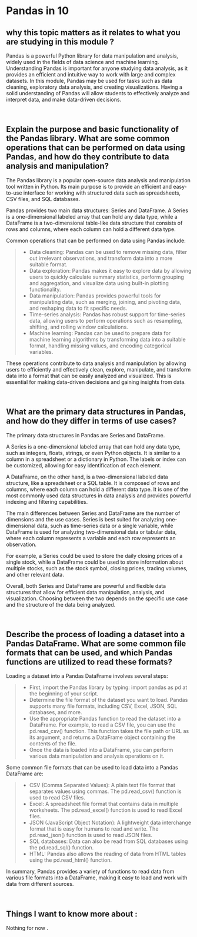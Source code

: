 # Pandas in 10
## why this topic matters as it relates to what you are studying in this module ?
Pandas is a powerful Python library for data manipulation and analysis, widely used in the fields of data science and machine learning. Understanding Pandas is important for anyone studying data analysis, as it provides an efficient and intuitive way to work with large and complex datasets. In this module, Pandas may be used for tasks such as data cleaning, exploratory data analysis, and creating visualizations. Having a solid understanding of Pandas will allow students to effectively analyze and interpret data, and make data-driven decisions.

<br>

## Explain the purpose and basic functionality of the Pandas library. What are some common operations that can be performed on data using Pandas, and how do they contribute to data analysis and manipulation?
The Pandas library is a popular open-source data analysis and manipulation tool written in Python. Its main purpose is to provide an efficient and easy-to-use interface for working with structured data such as spreadsheets, CSV files, and SQL databases.

Pandas provides two main data structures: Series and DataFrame. A Series is a one-dimensional labeled array that can hold any data type, while a DataFrame is a two-dimensional table-like data structure that consists of rows and columns, where each column can hold a different data type.

Common operations that can be performed on data using Pandas include:

>- Data cleaning: Pandas can be used to remove missing data, filter out irrelevant observations, and transform data into a more suitable format.
>- Data exploration: Pandas makes it easy to explore data by allowing users to quickly calculate summary statistics, perform grouping and aggregation, and visualize data using built-in plotting functionality.
>- Data manipulation: Pandas provides powerful tools for manipulating data, such as merging, joining, and pivoting data, and reshaping data to fit specific needs.
>- Time-series analysis: Pandas has robust support for time-series data, allowing users to perform operations such as resampling, shifting, and rolling window calculations.
>- Machine learning: Pandas can be used to prepare data for machine learning algorithms by transforming data into a suitable format, handling missing values, and encoding categorical variables.

These operations contribute to data analysis and manipulation by allowing users to efficiently and effectively clean, explore, manipulate, and transform data into a format that can be easily analyzed and visualized. This is essential for making data-driven decisions and gaining insights from data.

<br>

## What are the primary data structures in Pandas, and how do they differ in terms of use cases?
The primary data structures in Pandas are Series and DataFrame.

A Series is a one-dimensional labeled array that can hold any data type, such as integers, floats, strings, or even Python objects. It is similar to a column in a spreadsheet or a dictionary in Python. The labels or index can be customized, allowing for easy identification of each element.

A DataFrame, on the other hand, is a two-dimensional labeled data structure, like a spreadsheet or a SQL table. It is composed of rows and columns, where each column can hold a different data type. It is one of the most commonly used data structures in data analysis and provides powerful indexing and filtering capabilities.

The main differences between Series and DataFrame are the number of dimensions and the use cases. Series is best suited for analyzing one-dimensional data, such as time-series data or a single variable, while DataFrame is used for analyzing two-dimensional data or tabular data, where each column represents a variable and each row represents an observation.

For example, a Series could be used to store the daily closing prices of a single stock, while a DataFrame could be used to store information about multiple stocks, such as the stock symbol, closing prices, trading volumes, and other relevant data.

Overall, both Series and DataFrame are powerful and flexible data structures that allow for efficient data manipulation, analysis, and visualization. Choosing between the two depends on the specific use case and the structure of the data being analyzed.

<br>

## Describe the process of loading a dataset into a Pandas DataFrame. What are some common file formats that can be used, and which Pandas functions are utilized to read these formats?
Loading a dataset into a Pandas DataFrame involves several steps:

>- First, import the Pandas library by typing: import pandas as pd at the beginning of your script.
>- Determine the file format of the dataset you want to load. Pandas supports many file formats, including CSV, Excel, JSON, SQL databases, and more.
>- Use the appropriate Pandas function to read the dataset into a DataFrame. For example, to read a CSV file, you can use the pd.read_csv() function. This function takes the file path or URL as its argument, and returns a DataFrame object containing the contents of the file.
>- Once the data is loaded into a DataFrame, you can perform various data manipulation and analysis operations on it.

Some common file formats that can be used to load data into a Pandas DataFrame are:

>- CSV (Comma Separated Values): A plain text file format that separates values using commas. The pd.read_csv() function is used to read CSV files.
>- Excel: A spreadsheet file format that contains data in multiple worksheets. The pd.read_excel() function is used to read Excel files.
>- JSON (JavaScript Object Notation): A lightweight data interchange format that is easy for humans to read and write. The pd.read_json() function is used to read JSON files.
>- SQL databases: Data can also be read from SQL databases using the pd.read_sql() function.
>- HTML: Pandas also allows the reading of data from HTML tables using the pd.read_html() function.

In summary, Pandas provides a variety of functions to read data from various file formats into a DataFrame, making it easy to load and work with data from different sources.

<br>

## Things I want to know more about :
Nothing for now .